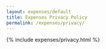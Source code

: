 ```yaml
---
layout: expenses/default
title: Expenses Privacy Policy
permalink: /expenses/privacy/
---
```


{% include expenses/privacy.html %}